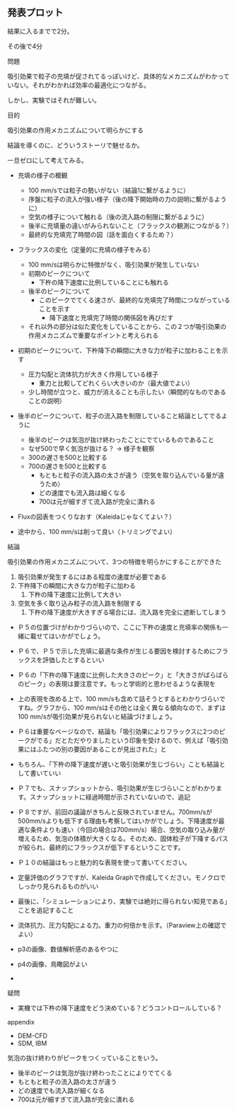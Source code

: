 ## 発表プロット



結果に入るまでで2分。

その後で4分





問題

吸引効果で粒子の充填が促されてるっぽいけど、具体的なメカニズムがわかっていない。それがわかれば効率の最適化につながる。

しかし、実験ではそれが難しい。



目的

吸引効果の作用メカニズムについて明らかにする



結論を導くのに、どういうストーリで魅せるか。

一旦ゼロにして考えてみる。

* 充填の様子の概観
  * 100 mm/sでは粒子の勢いがない（結論1に繋がるように）
  * 序盤に粒子の流入が強い様子（後の降下開始時の力の説明に繋がるように）
  * 空気の様子について触れる（後の流入路の制限に繋がるように）
  * 後半に充填量の違いがみられないこと（フラックスの観測につながる？）
  * 最終的な充填完了時間の図（話を面白くするため？）
* フラックスの変化（定量的に充填の様子をみる）
  * 100 mm/sは明らかに特徴がなく、吸引効果が発生していない
  * 初期のピークについて
    * 下杵の降下速度に比例していることにも触れる
  * 後半のピークについて
    * このピークでてくる速さが、最終的な充填完了時間につながっていることを示す
      * 降下速度と充填完了時間の関係図を再びだす
  * それ以外の部分は似た変化をしていることから、この２つが吸引効果の作用メカニズムで重要なポイントと考えられる
* 初期のピークについて、下杵降下の瞬間に大きな力が粒子に加わることを示す
  * 圧力勾配と流体抗力が大きく作用している様子
    * 重力と比較してどれくらい大きいのか（最大値でよい）
  * 少し時間が立つと、威力が消えることも示したい（瞬間的なものであることの説明）
* 後半のピークについて、粒子の流入路を制限していること結論としてでるように
  * 後半のピークは気泡が抜け終わったことにでているものであること
  * なぜ500で早く気泡が抜ける？ -> 様子を観察
  * 300の遅さを500と比較する
  * 700の遅さを500と比較する
    * もともと粒子の流入路の太さが違う（空気を取り込んでいる量が違うため）
    * どの速度でも流入路は細くなる
    * 700は元が細すぎて流入路が完全に潰れる



* Fluxの図表をつくりなおす（Kaleidaじゃなくてよい？）
* 途中から、100 mm/sは削って良い（トリミングでよい）



結論

吸引効果の作用メカニズムについて、3つの特徴を明らかにすることができた

1. 吸引効果が発生するにはある程度の速度が必要である
2. 下杵降下の瞬間に大きな力が粒子に加わる
   1. 下杵の降下速度に比例して大きい
3. 空気を多く取り込み粒子の流入路を制限する
   1. 下杵の降下速度が大きすぎる場合には、流入路を完全に遮断してしまう





* Ｐ５の位置づけがわかりづらいので、ここに下杵の速度と充填率の関係も一緒に載せてはいかがでしょう。
* Ｐ６で、Ｐ５で示した充填に最適な条件が生じる要因を検討するためにフラックスを評価したとするといい
* Ｐ６の「下杵の降下速度に比例した大きさのピーク」と「大きさがばらばらのピーク」の表現は要注意です。もっと学術的と思わせるような表現を
* 上の表現を改める上で、100 mm/sも含めて話そうとするとわかりづらいですね。グラフから、100 mm/sはその他とは全く異なる傾向なので、まずは100 mm/sが吸引効果が見られないと結論づけましょう。
* Ｐ６は重要なページなので、結論も「吸引効果によりフラックスに2つのピークがでる」だとただやりましたという印象を受けるので、例えば「吸引効果にはふたつの別の要因があることが見出された」と
* もちろん、「下杵の降下速度が遅いと吸引効果が生じづらい」ことも結論として書いていい
* Ｐ７でも、スナップショットから、吸引効果が生じづらいことがわかります。スナップショットに経過時間が示されていないので、追記
* Ｐ８ですが、前回の議論がきちんと反映されていません。700mm/sが500mm/sよりも低下する理由も考察してはいかがでしょう。下降速度が最適な条件よりも速い（今回の場合は700mm/s）場合、空気の取り込み量が増えるため、気泡の体積が大きくなる。そのため、固体粒子が下降するパスが絞られ、最終的にフラックスが低下するということです。
* Ｐ１０の結論はもっと魅力的な表現を使って書いてください。
* 定量評価のグラフですが、Kaleida Graphで作成してください。モノクロでしっかり見られるものがいい

* 最後に、「シミュレーションにより、実験では絶対に得られない知見である」ことを追記すること



* 流体抗力、圧力勾配による力。重力の何倍かを示す。（Paraview上の確認でよい）
* p3の画像、数値解析感のあるやつに
* p4の画像、鳥瞰図がよい
* 



疑問

* 実機では下杵の降下速度をどう決めている？どうコントロールしている？



appendix

* DEM-CFD
* SDM, IBM



気泡の抜け終わりがピークをつくっていることをいう。

- 後半のピークは気泡が抜け終わったことによりでてくる
- もともと粒子の流入路の太さが違う
- どの速度でも流入路が細くなる
- 700は元が細すぎて流入路が完全に潰れる